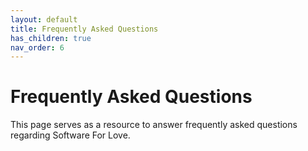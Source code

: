```yaml
---
layout: default
title: Frequently Asked Questions
has_children: true
nav_order: 6
---
```


# Frequently Asked Questions
This page serves as a resource to answer frequently asked questions regarding Software For Love.